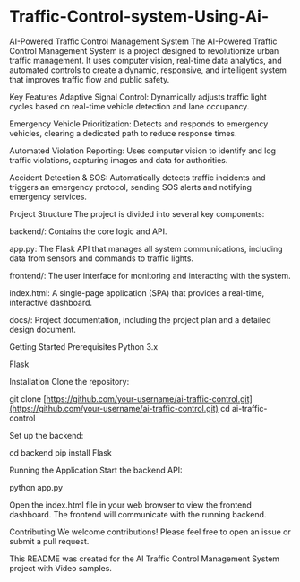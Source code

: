 # Traffic-Control-system-Using-Ai-
AI-Powered Traffic Control Management System
The AI-Powered Traffic Control Management System is a project designed to revolutionize urban traffic management. It uses computer vision, real-time data analytics, and automated controls to create a dynamic, responsive, and intelligent system that improves traffic flow and public safety.

Key Features
Adaptive Signal Control: Dynamically adjusts traffic light cycles based on real-time vehicle detection and lane occupancy.

Emergency Vehicle Prioritization: Detects and responds to emergency vehicles, clearing a dedicated path to reduce response times.

Automated Violation Reporting: Uses computer vision to identify and log traffic violations, capturing images and data for authorities.

Accident Detection & SOS: Automatically detects traffic incidents and triggers an emergency protocol, sending SOS alerts and notifying emergency services.

Project Structure
The project is divided into several key components:

backend/: Contains the core logic and API.

app.py: The Flask API that manages all system communications, including data from sensors and commands to traffic lights.

frontend/: The user interface for monitoring and interacting with the system.

index.html: A single-page application (SPA) that provides a real-time, interactive dashboard.

docs/: Project documentation, including the project plan and a detailed design document.

Getting Started
Prerequisites
Python 3.x

Flask

Installation
Clone the repository:

git clone [https://github.com/your-username/ai-traffic-control.git](https://github.com/your-username/ai-traffic-control.git)
cd ai-traffic-control

Set up the backend:

cd backend
pip install Flask

Running the Application
Start the backend API:

python app.py

Open the index.html file in your web browser to view the frontend dashboard. The frontend will communicate with the running backend.

Contributing
We welcome contributions! Please feel free to open an issue or submit a pull request.

This README was created for the AI Traffic Control Management System project with Video samples.
